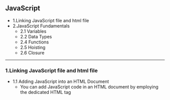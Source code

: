 ## JavaScript


- 1.Linking JavaScript file and html file
- 2.JavaScript Fundamentals
  - 2.1 Variables
  - 2.2 Data Types
  - 2.4 Functions
  - 2.5 Hoisting
  - 2.6 Closure

---


### 1.Linking JavaScript file and html file

- 1.1 Adding JavaScript into an HTML Document
  - You can add JavaScript code in an HTML document by employing the dedicated HTML tag 
    <script>that wraps around JavaScript code.
    Method 1: inline mode

![](img/2020-08-22-13-12-34.png)

- 这种模式不推荐

---


- Method 2: using <script>tag
  - 2.1 internal style
  - 2.2 external style (推荐)

![](img/2020-08-22-13-13-41.png)

---


### 2. JavaScript Fundamentals

- 2.1. Variables
  - 1. three ways of variable declaration: `let`, `var` and `const`.
    We use those three keywords to create variables in JavaScript.
    e.g. `let message;` or `var message;` or `const message;`

- Note:
  - 1. `var` variables are defined from the beginning of the function, no matter where 
    the definition is.（`var is function scope`）
  - 2.	`var` is function scope, so it has no `block scope`, but `let` and `const` are block scope.
  - 3. `var` can be declared many times, but `let` and `const` cannot in the same scope.


- 2.2 Data Types
  - JavaScript is “dynamically typed”, meaning that there are data types, but variables are not bound to 
    any of them. In JavaScript there are two types of data: `primitive` and `reference value`.

```js
//no error
let message = "hello";
message = 123456;
```

- Data types: Number, String, Boolean, Object, Function, `Null, Undefined`

```js
var = length = 16; //number
var lastName = 'Johnson';  //string
var lastName = "Johnson";  //string
var p = {firstName: 'John', lastName:'Doe'}; //object
var isGood = true; //booelan
var isPlenty = true; //booelan
var isGoodAndPlenty = true; //booelan
var arr = [1, 2, 3]; //array
var arr1 = [1, 2, 3, 'John', 'richard', 'bob']; //array

//function
function say(){
  return 'I am a function';
}
//function expression
var say = function(){
  return 'I am a function';
}

var u;
typeof u //undefined
```

---

#### Null & Undefined

- **null** is a special value meaning "no value". On the other hand, **undefined** means that the variable 
  has not been declared, or has not been given a value.


- object
  - Objects are used to store keyed collections of various data and more complex entities.


- Function
  - Functions are the main “building blocks” of the program. They allow the code to be called 
    many times without repetition.


- Function Declaration


```js
function showMessage(){
  alert('Hello everyone!');
}
```

- The function keyword goes first, then goes the name of the function, then a list of parameters between 
  the parentheses (empty in the example above) and finally the code of the function, also named 
  “the function body”, between curly braces.

![](img/2020-08-30-20-57-36.png)  



